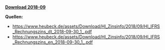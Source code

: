 [**Download 2018-09**](https://downgit.github.io/#/home?url=https://github.com/GeorgGoldbach/Zinsarchiv/tree/master/2018-09)

**Quellen:**
* https://www.heubeck.de/assets/Download/HI_Zinsinfo/2018/09/HI_IFRS_Rechnungszins_dt_2018-09-30_1_.pdf
* https://www.heubeck.de/assets/Download/HI_Zinsinfo/2018/09/HI_IFRS_Rechnungszins_en_2018-09-30_1_.pdf
